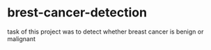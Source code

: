 # brest-cancer-detection
task of this project was to detect whether breast cancer is benign or malignant
